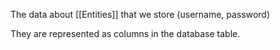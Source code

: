 The data about [[Entities]] that we store (username, password)

They are represented as columns in the database table.
